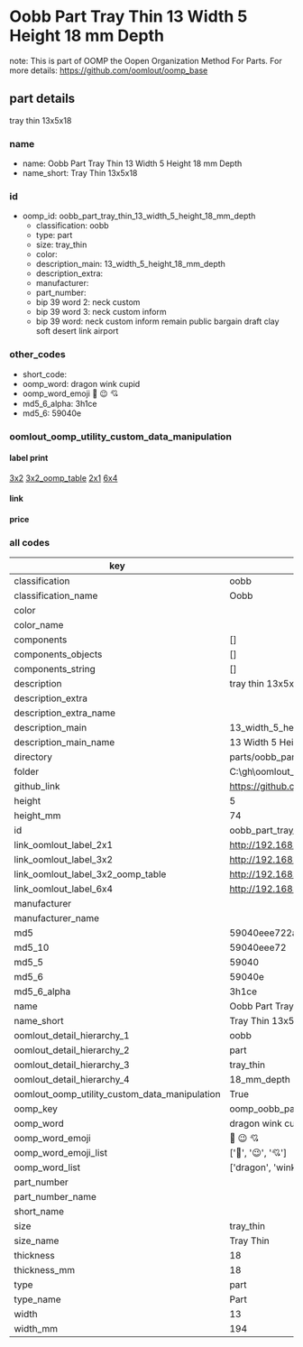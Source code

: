 # Oobb Part Tray Thin 13 Width 5 Height 18 mm Depth  

note: This is part of OOMP the Oopen Organization Method For Parts. For more details: https://github.com/oomlout/oomp_base

##  part details
  



tray thin 13x5x18



### name
* name: Oobb Part Tray Thin 13 Width 5 Height 18 mm Depth
* name_short: Tray Thin 13x5x18 
### id
* oomp_id: oobb_part_tray_thin_13_width_5_height_18_mm_depth
  * classification: oobb
  * type: part
  * size: tray_thin
  * color: 
  * description_main: 13_width_5_height_18_mm_depth
  * description_extra: 
  * manufacturer: 
  * part_number: 
  * bip 39 word 2: neck custom
  * bip 39 word 3: neck custom inform
  * bip 39 word: neck custom inform remain public bargain draft clay soft desert link airport

### other_codes
* short_code: 
* oomp_word: dragon wink cupid
* oomp_word_emoji :dragon: :wink: :cupid:
* md5_6_alpha: 3h1ce
* md5_6: 59040e






### oomlout_oomp_utility_custom_data_manipulation
#### label print
[3x2](http://192.168.1.245:1112/?label=oomp%203h1ce)
[3x2_oomp_table](http://192.168.1.108:1112/?label=oomp%203h1ce)
[2x1](http://192.168.1.242:1112/?label=oomp%203h1ce)
[6x4](http://192.168.1.55:1112/?label=oomp%203h1ce)    

#### link

                              

#### price







### all codes 
| key | value |  
| --- | --- |  
| classification | oobb |  
| classification_name | Oobb |  
| color |  |  
| color_name |  |  
| components | [] |  
| components_objects | [] |  
| components_string | [] |  
| description | tray thin 13x5x18 |  
| description_extra |  |  
| description_extra_name |  |  
| description_main | 13_width_5_height_18_mm_depth |  
| description_main_name | 13 Width 5 Height 18 mm Depth |  
| directory | parts/oobb_part_tray_thin_13_width_5_height_18_mm_depth |  
| folder | C:\gh\oomlout_oobb_version_4_generated_parts\parts\oobb_part_tray_thin_13_width_5_height_18_mm_depth |  
| github_link | https://github.com/oomlout/oomlout_oomp_part_src/tree/main/parts/oobb_part_tray_thin_13_width_5_height_18_mm_depth |  
| height | 5 |  
| height_mm | 74 |  
| id | oobb_part_tray_thin_13_width_5_height_18_mm_depth |  
| link_oomlout_label_2x1 | http://192.168.1.242:1112/?label=oomp%203h1ce |  
| link_oomlout_label_3x2 | http://192.168.1.245:1112/?label=oomp%203h1ce |  
| link_oomlout_label_3x2_oomp_table | http://192.168.1.108:1112/?label=oomp%203h1ce |  
| link_oomlout_label_6x4 | http://192.168.1.55:1112/?label=oomp%203h1ce |  
| manufacturer |  |  
| manufacturer_name |  |  
| md5 | 59040eee722a283c4ad68b58e70da49d |  
| md5_10 | 59040eee72 |  
| md5_5 | 59040 |  
| md5_6 | 59040e |  
| md5_6_alpha | 3h1ce |  
| name | Oobb Part Tray Thin 13 Width 5 Height 18 mm Depth |  
| name_short | Tray Thin 13x5x18  |  
| oomlout_detail_hierarchy_1 | oobb |  
| oomlout_detail_hierarchy_2 | part |  
| oomlout_detail_hierarchy_3 | tray_thin |  
| oomlout_detail_hierarchy_4 | 18_mm_depth |  
| oomlout_oomp_utility_custom_data_manipulation | True |  
| oomp_key | oomp_oobb_part_tray_thin_13_width_5_height_18_mm_depth |  
| oomp_word | dragon wink cupid |  
| oomp_word_emoji | :dragon: :wink: :cupid: |  
| oomp_word_emoji_list | [':dragon:', ':wink:', ':cupid:'] |  
| oomp_word_list | ['dragon', 'wink', 'cupid'] |  
| part_number |  |  
| part_number_name |  |  
| short_name |  |  
| size | tray_thin |  
| size_name | Tray Thin |  
| thickness | 18 |  
| thickness_mm | 18 |  
| type | part |  
| type_name | Part |  
| width | 13 |  
| width_mm | 194 |  
